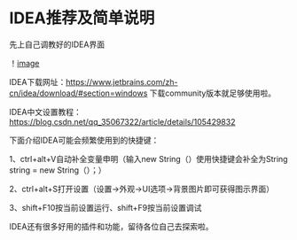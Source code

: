 # IDEA推荐及简单说明

先上自己调教好的IDEA界面

！[image](https://github.com/ackon2333/-java-GBN-/blob/main/%E9%9B%B6%E3%80%81IDEA%E6%8E%A8%E8%8D%90/IDEA%E7%95%8C%E9%9D%A2.jpg)

IDEA下载网址：https://www.jetbrains.com/zh-cn/idea/download/#section=windows  下载community版本就足够使用啦。

IDEA中文设置教程：https://blog.csdn.net/qq_35067322/article/details/105429832

下面介绍IDEA可能会频繁使用到的快捷键：

1、ctrl+alt+V自动补全变量申明（输入new String（）使用快捷键会补全为String string = new String（）；）

2、ctrl+alt+S打开设置（设置->外观->UI选项->背景图片即可获得图示界面）

3、shift+F10按当前设置运行、shift+F9按当前设置调试

IDEA还有很多好用的插件和功能，留待各位自己去探索啦。

